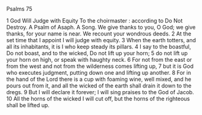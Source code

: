 Psalms 75

1	God Will Judge with Equity To the choirmaster : according to Do Not Destroy. A Psalm of Asaph. A Song. We give thanks to you, O God; we give thanks, for your name is near. We recount your wondrous deeds.
2	At the set time that I appoint I will judge with equity.
3	When the earth totters, and all its inhabitants, it is I who keep steady its pillars.
4	I say to the boastful, Do not boast, and to the wicked, Do not lift up your horn;
5	do not lift up your horn on high, or speak with haughty neck.
6	For not from the east or from the west and not from the wilderness comes lifting up,
7	but it is God who executes judgment, putting down one and lifting up another.
8	For in the hand of the Lord there is a cup with foaming wine, well mixed, and he pours out from it, and all the wicked of the earth shall drain it down to the dregs.
9	But I will declare it forever; I will sing praises to the God of Jacob.
10	All the horns of the wicked I will cut off, but the horns of the righteous shall be lifted up.

